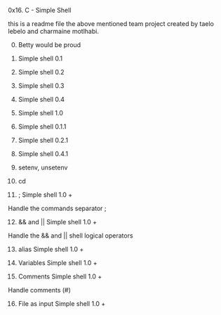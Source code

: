 0x16. C - Simple Shell

this is a readme file the above mentioned team project created by taelo lebelo and charmaine motlhabi.

0. Betty would be proud

1. Simple shell 0.1

2. Simple shell 0.2

3. Simple shell 0.3

4. Simple shell 0.4

5. Simple shell 1.0

6. Simple shell 0.1.1

7. Simple shell 0.2.1

8. Simple shell 0.4.1

9. setenv, unsetenv

10. cd

11. ;
Simple shell 1.0 +

Handle the commands separator ;

12. && and ||
Simple shell 1.0 +

Handle the && and || shell logical operators

13. alias
Simple shell 1.0 +

14. Variables
Simple shell 1.0 +

15. Comments
Simple shell 1.0 +

Handle comments (#)

16. File as input
Simple shell 1.0 +
